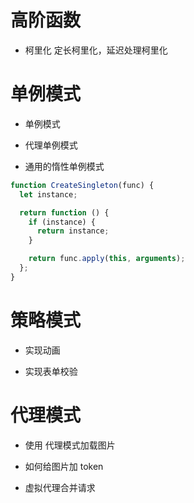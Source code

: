 # 高阶函数

- 柯里化 定长柯里化，延迟处理柯里化

# 单例模式

- 单例模式

- 代理单例模式

- 通用的惰性单例模式

```javascript
function CreateSingleton(func) {
  let instance;

  return function () {
    if (instance) {
      return instance;
    }

    return func.apply(this, arguments);
  };
}
```

# 策略模式

- 实现动画

- 实现表单校验

# 代理模式

- 使用 代理模式加载图片

- 如何给图片加 token

- 虚拟代理合并请求
